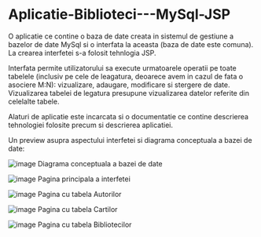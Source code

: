 # Aplicatie-Biblioteci---MySql-JSP
O aplicatie ce contine o baza de date creata in sistemul de gestiune a bazelor de date MySql si o interfata la aceasta (baza de date este comuna). La crearea interfetei s-a folosit tehnlogia JSP. 

Interfata permite utilizatorului sa execute urmatoarele operatii pe toate tabelele (inclusiv pe cele de leagatura, deoarece avem in cazul de fata o asociere M:N): vizualizare, adaugare, modificare si stergere de date. Vizualizarea tabelei de legatura presupune vizualizarea datelor referite din celelalte tabele. 

Alaturi de aplicatie este incarcata si o documentatie ce contine descrierea tehnologiei folosite precum si descrierea aplicatiei.

Un preview asupra aspectului interfetei si diagrama conceptuala a bazei de date:

![image](https://user-images.githubusercontent.com/104580330/224137658-c03fc413-5a97-44da-9d25-bd549fccf976.png)
Diagrama conceptuala a bazei de date

![image](https://user-images.githubusercontent.com/104580330/224137751-25459829-1203-4aa3-9da3-5c3fa6ec90b5.png)
Pagina principala a interfetei

![image](https://user-images.githubusercontent.com/104580330/224137864-6fdb59f8-923a-4949-b9c9-4bc7c25a37be.png)
Pagina cu tabela Autorilor

 ![image](https://user-images.githubusercontent.com/104580330/224138104-9721d674-b383-4f9d-8e27-6fb9e34a205f.png)
Pagina cu tabela Cartilor

 ![image](https://user-images.githubusercontent.com/104580330/224138064-0a63b54f-8971-4b0a-86db-1b87e5de1860.png)
Pagina cu tabela Bibliotecilor
